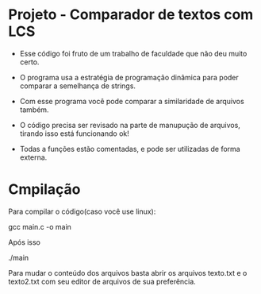 # Projeto - Comparador de textos com LCS

- Esse código foi fruto de um trabalho de faculdade que não deu muito certo.

- O programa usa a estratégia de programação dinâmica para poder comparar a semelhança de strings.

- Com esse programa você pode comparar a similaridade de arquivos também.

- O código precisa ser revisado na parte de manupução de arquivos, tirando isso está funcionando ok!

- Todas a funções estão comentadas, e pode ser utilizadas de forma externa.

# Cmpilação

Para compilar o código(caso você use linux):

gcc main.c -o main

Após isso

./main

Para mudar o conteúdo dos arquivos basta abrir os arquivos texto.txt e o texto2.txt com seu 
editor de arquivos de sua preferência.

